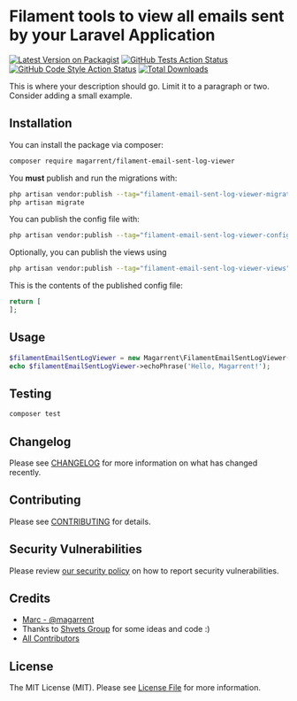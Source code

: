 # Filament tools to view all emails sent by your Laravel Application

[![Latest Version on Packagist](https://img.shields.io/packagist/v/magarrent/filament-email-sent-log-viewer.svg?style=flat-square)](https://packagist.org/packages/magarrent/filament-email-sent-log-viewer)
[![GitHub Tests Action Status](https://img.shields.io/github/actions/workflow/status/magarrent/filament-email-sent-log-viewer/run-tests.yml?branch=main&label=tests&style=flat-square)](https://github.com/magarrent/filament-email-sent-log-viewer/actions?query=workflow%3Arun-tests+branch%3Amain)
[![GitHub Code Style Action Status](https://img.shields.io/github/actions/workflow/status/magarrent/filament-email-sent-log-viewer/fix-php-code-style-issues.yml?branch=main&label=code%20style&style=flat-square)](https://github.com/magarrent/filament-email-sent-log-viewer/actions?query=workflow%3A"Fix+PHP+code+style+issues"+branch%3Amain)
[![Total Downloads](https://img.shields.io/packagist/dt/magarrent/filament-email-sent-log-viewer.svg?style=flat-square)](https://packagist.org/packages/magarrent/filament-email-sent-log-viewer)



This is where your description should go. Limit it to a paragraph or two. Consider adding a small example.

## Installation

You can install the package via composer:

```bash
composer require magarrent/filament-email-sent-log-viewer
```

You **must** publish and run the migrations with:

```bash
php artisan vendor:publish --tag="filament-email-sent-log-viewer-migrations"
php artisan migrate
```

You can publish the config file with:

```bash
php artisan vendor:publish --tag="filament-email-sent-log-viewer-config"
```

Optionally, you can publish the views using

```bash
php artisan vendor:publish --tag="filament-email-sent-log-viewer-views"
```

This is the contents of the published config file:

```php
return [
];
```

## Usage

```php
$filamentEmailSentLogViewer = new Magarrent\FilamentEmailSentLogViewer();
echo $filamentEmailSentLogViewer->echoPhrase('Hello, Magarrent!');
```

## Testing

```bash
composer test
```

## Changelog

Please see [CHANGELOG](CHANGELOG.md) for more information on what has changed recently.

## Contributing

Please see [CONTRIBUTING](.github/CONTRIBUTING.md) for details.

## Security Vulnerabilities

Please review [our security policy](../../security/policy) on how to report security vulnerabilities.

## Credits

- [Marc - @magarrent](https://github.com/magarrent)
- Thanks to [Shvets Group](https://github.com/shvetsgroup) for some ideas and code :)
- [All Contributors](../../contributors)

## License

The MIT License (MIT). Please see [License File](LICENSE.md) for more information.

